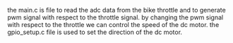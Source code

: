the main.c is file to read the adc data from the bike throttle and to generate pwm signal with respect to the throttle signal. by changing the pwm signal with respect to the throttle we can control the speed of the dc motor.
the gpio_setup.c file is used to set the direction of the dc motor.
